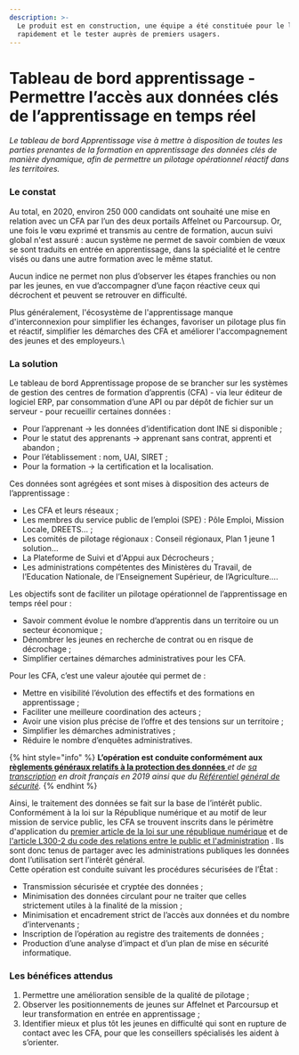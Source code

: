 ```yaml
---
description: >-
  Le produit est en construction, une équipe a été constituée pour le lancer
  rapidement et le tester auprès de premiers usagers.
---
```


# Tableau de bord apprentissage - Permettre l’accès aux données clés de l’apprentissage en temps réel

_Le tableau de bord Apprentissage vise à mettre à disposition de toutes les parties prenantes de la formation en apprentissage des données clés de manière dynamique, afin de permettre un pilotage opérationnel réactif dans les territoires._

### Le constat&#x20;

Au total, en 2020, environ 250 000 candidats ont souhaité une mise en relation avec un CFA par l’un des deux portails Affelnet ou Parcoursup. Or, une fois le vœu exprimé et transmis au centre de formation, aucun suivi global n'est assuré : aucun système ne permet de savoir combien de vœux se sont traduits en entrée en apprentissage, dans la spécialité et le centre visés ou dans une autre formation avec le même statut.&#x20;

Aucun indice ne permet non plus d’observer les étapes franchies ou non par les jeunes, en vue d’accompagner d’une façon réactive ceux qui décrochent et peuvent se retrouver en difficulté.&#x20;

Plus généralement, l'écosystème de l'apprentissage manque d'interconnexion pour simplifier les échanges, favoriser un pilotage plus fin et réactif, simplifier les démarches des CFA et améliorer l'accompagnement des jeunes et des employeurs.\


### La solution

Le tableau de bord Apprentissage propose de se brancher sur les systèmes de gestion des centres de formation d’apprentis (CFA) - via leur éditeur de logiciel ERP, par consommation d’une API ou par dépôt de fichier sur un serveur - pour recueillir certaines données :

* Pour l’apprenant → les données d’identification dont INE si disponible ;
* Pour le statut des apprenants → apprenant sans contrat, apprenti et abandon ;
* Pour l’établissement : nom, UAI, SIRET ;
* Pour la formation → la certification et la localisation.

Ces données sont agrégées et sont mises à disposition des acteurs de l’apprentissage :

* Les CFA et leurs réseaux ;
* Les membres du service public de l’emploi (SPE) : Pôle Emploi, Mission Locale, DREETS… ;
* Les comités de pilotage régionaux : Conseil régionaux, Plan 1 jeune 1 solution…
* La Plateforme de Suivi et d'Appui aux Décrocheurs ;
* Les administrations compétentes des Ministères du Travail, de l’Education Nationale, de l’Enseignement Supérieur, de l’Agriculture….

Les objectifs sont de faciliter un pilotage opérationnel de l’apprentissage en temps réel pour :

* Savoir comment évolue le nombre d’apprentis dans un territoire ou un secteur économique ;
* Dénombrer les jeunes en recherche de contrat ou en risque de décrochage ;
* Simplifier certaines démarches administratives pour les CFA.

Pour les CFA, c’est une valeur ajoutée qui permet de :

* Mettre en visibilité l’évolution des effectifs et des formations en apprentissage ;
* Faciliter une meilleure coordination des acteurs ;
* Avoir une vision plus précise de l’offre et des tensions sur un territoire ;
* Simplifier les démarches administratives ;
* Réduire le nombre d’enquêtes administratives.

{% hint style="info" %}
**L’opération est conduite conformément aux** [**règlements généraux relatifs à la protection des données** ](https://www.cnil.fr/fr/reglement-europeen-protection-donnees)_et de_ [_sa transcription_](https://www.cnil.fr/fr/la-loi-informatique-et-libertes) _en droit français en 2019 ainsi que du_ [_Référentiel général de sécurité_](https://www.ssi.gouv.fr/entreprise/reglementation/confiance-numerique/le-referentiel-general-de-securite-rgs/)_._
{% endhint %}

Ainsi, le traitement des données se fait sur la base de l’intérêt public. Conformément à la loi sur la République numérique et au motif de leur mission de service public, les CFA se trouvent inscrits dans le périmètre d'application du [premier article de la loi sur une république numérique](https://www.legifrance.gouv.fr/jorf/article\_jo/JORFARTI000033202940?r=ShhQoYB3eV) et de [l'article L300-2 du code des relations entre le public et l'administration](https://www.legifrance.gouv.fr/codes/article\_lc/LEGIARTI000033218936/) . Ils sont donc tenus de partager avec les administrations publiques les données dont l’utilisation sert l’intérêt général. \
Cette opération est conduite suivant les procédures sécurisées de l’État :

* Transmission sécurisée et cryptée des données ;
* Minimisation des données circulant pour ne traiter que celles strictement utiles à la finalité de la mission ;
* Minimisation et encadrement strict de l’accès aux données et du nombre d’intervenants ;
* Inscription de l’opération au registre des traitements de données ;
* Production d’une analyse d’impact et d’un plan de mise en sécurité informatique.

### Les bénéfices attendus

1. Permettre une amélioration sensible de la qualité de pilotage ;
2. Observer les positionnements de jeunes sur Affelnet et Parcoursup et leur transformation en entrée en apprentissage ;
3. Identifier mieux et plus tôt les jeunes en difficulté qui sont en rupture de contact avec les CFA, pour que les conseillers spécialisés les aident à s’orienter.
